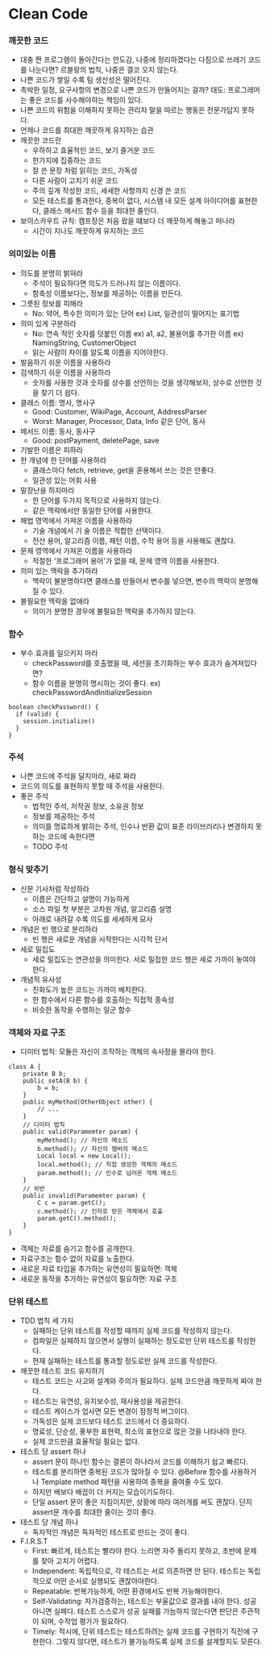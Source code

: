# Clean Code

### 깨끗한 코드
- 대충 짠 프로그램이 돌아간다는 안도감, 나중에 정리하겠다는 다짐으로 쓰레기 코드를 나눈다면? 르블랑의 법칙, 나중은 결코 오지 않는다.
- 나쁜 코드가 쌓일 수록 팀 생산성은 떨어진다.
- 촉박한 일정, 요구사항의 변경으로 나쁜 코드가 만들어지는 걸까? 태도: 프로그래머는 좋은 코드를 사수해야하는 책임이 있다.
- 나쁜 코드의 위험을 이해하지 못하는 관리자 말을 따르는 행동은 전문가답지 못하다.
- 언제나 코드를 최대한 깨끗하게 유지하는 습관
- 깨끗한 코드란
  - 우하하고 효율적인 코드, 보기 즐거운 코드
  - 한가지에 집중하는 코드
  - 잘 쓴 문장 처럼 읽히는 코드, 가독성
  - 다른 사람이 고치기 쉬운 코드
  - 주의 깊게 작성한 코드, 세세한 사항까지 신경 쓴 코드
  - 모든 테스트를 통과한다, 중복이 없다, 시스템 내 모든 설계 아이디어를 표현한다, 클래스 메서드 함수 등을 최대한 줄인다.
- 보이스카우트 규칙: 캠프장은 처음 왔을 떄보다 더 깨끗하게 해놓고 떠나라
  - 시간이 지나도 깨끗하게 유지하는 코드

### 의미있는 이름
- 의도를 분명히 밝혀라
  - 주석이 필요하다면 의도가 드러나지 않는 이름이다.
  - 함축성 이름보다는, 정보를 제공하는 이름을 만든다.
- 그릇된 정보를 피해라
  - No: 약어, 특수한 의미가 있는 단어 ex) List, 일관성이 떨어지는 표기법
- 의미 있게 구분하라
  - No: 연속 적인 숫자를 덧붙인 이름 ex) a1, a2, 불용어를 추가한 이름 ex) NamingString, CustomerObject
  - 읽는 사람이 차이를 알도록 이름을 지어야한다.
- 발음하기 쉬운 이름을 사용하라
- 검색하기 쉬운 이름을 사용하라
  - 숫자를 사용한 것과 숫자를 상수를 선언하는 것을 생각해보자, 상수로 선언한 것을 찾기 더 쉽다.
- 클래스 이름: 명사, 명사구
  - Good: Customer, WikiPage, Account, AddressParser
  - Worst: Manager, Processor, Data, Info 같은 단어, 동사
- 메서드 이름: 동사, 동사구
  - Good: postPayment, deletePage, save
- 기발한 이름은 피하라
- 한 개념에 한 단어를 사용하라
  - 클래스마다 fetch, retrieve, get을 혼용해서 쓰는 것은 안좋다.
  - 일관성 있는 어휘 사용
- 말장난을 하지마라
  - 한 단어를 두가지 목적으로 사용하지 않는다.
  - 같은 맥락에서만 동일한 단어를 사용한다.
- 해법 영역에서 가져온 이름을 사용하라
  - 기술 개념에서 기 술 이름은 적합한 선택이다.
  - 전산 용어, 알고리즘 이름, 패턴 이름, 수학 용어 등을 사용해도 괜찮다.
- 문제 영역에서 가져온 이름을 사용하라
  - 적절한 '프로그래머 용어'가 없을 때, 문제 영역 이름을 사용한다.
- 의미 있는 맥락을 추가하라
  - 맥락이 불분명하다면 클래스를 만들어서 변수를 넣으면, 변수의 맥락이 분명해질 수 있다.
- 불필요한 맥락을 없애라
  - 의미가 분명한 경우에 불필요한 맥락을 추가하지 않는다.

### 함수
- 부수 효과를 일으키지 마라
  - checkPassword를 호출했을 때, 세션을 초기화하는 부수 효과가 숨겨져있다면?
  - 함수 이름을 분명히 명시하는 것이 좋다. ex) checkPasswordAndInitializeSession
````
boolean checkPassword() {
  if (valid) {
    session.initialize()
  }
}
````

### 주석
- 나쁜 코드에 주석을 달지마라, 새로 짜라
- 코드의 의도를 표현하지 못할 때 주석을 사용한다.
- 좋은 주석
  - 법적인 주석, 저작권 정보, 소유권 정보
  - 정보를 제공하는 주석
  - 의미를 명료하게 밝히는 주석, 인수나 반환 값이 표준 라이브러리나 변경하지 못하는 코드에 속한다면
  - TODO 주석

### 형식 맞추기
- 신문 기사처럼 작성하라
  - 이름은 간단하고 설명이 가능하게
  - 소스 파일 첫 부분은 고차원 개념, 알고리즘 설명
  - 아래로 내려갈 수록 의도를 세세하게 묘사
- 개념은 빈 행으로 분리하라
  - 빈 행은 새로운 개념을 시작한다는 시각적 단서
- 세로 밀집도
  - 세로 밀집도는 연관성을 의미한다. 서로 밀접한 코드 행은 세로 가까이 놓여야 한다.
- 개념적 유사성
  - 친화도가 높은 코드는 가까이 배치한다.
  - 한 함수에서 다른 함수를 호출하는 직접적 종속성
  - 비슷한 동작을 수행하는 일군 함수

### 객체와 자료 구조
- 디미터 법칙: 모듈은 자신이 조작하는 객체의 속사정을 몰라야 한다.
````
class A {
    private B b;
    public setA(B b) {
        b = b;
    }
    public myMethod(OtherObject other) {
        // ...
    }
    // 디미터 법칙
    public valid(Paramemter param) {
        myMethod(); // 자신의 메소드
        b.method(); // 자신의 멤버의 메소드
        Local local = new Local();
        local.method(); // 직접 생성한 객체의 메소드 
        param.method(); // 인수로 넘어온 객체 메소드
    }
    // 위반
    public invalid(Paramemter param) {
        C c = param.getC();
        c.method(); // 인자로 받은 객체에서 호출
        param.getC().method();
    }
}
````
- 객체는 자료를 숨기고 함수를 공개한다.
- 자료구조는 함수 없이 자료를 노출한다.
- 새로운 자료 타입을 추가하는 유연성이 필요하면: 객체
- 새로운 동작을 추가하는 유연성이 필요하면: 자료 구조

### 단위 테스트
- TDD 법칙 세 가지
  - 실패하는 단위 테스트를 작성할 때까지 실제 코드를 작성하지 않는다.
  - 컴파일은 실패하지 않으면서 실행이 실패하는 정도로만 단위 테스트를 작성한다.
  - 현재 실패하는 테스트를 통과할 정도로만 실제 코드를 작성한다.
- 깨끗한 테스트 코드 유지하기
  - 테스트 코드는 사고와 설계와 주의가 필요하다. 실제 코드만큼 깨끗하게 짜야 한다.
  - 테스트는 유연성, 유지보수성, 재사용성을 제공한다.
  - 테스트 케이스가 업사면 모든 변경이 잠정적 버그이다.
  - 가독성은 실제 코드보다 테스트 코드에서 더 중요하다.
  - 명료성, 단순성, 풍부한 표현력, 최소의 표현으로 많은 것을 나타내야 한다.
  - 실제 코드만큼 효율적일 필요는 없다.
- 테스트 당 assert 하나
  - assert 문이 하나인 함수는 결론이 하나라서 코드를 이해하기 쉽고 빠르다.
  - 테스트를 분리하면 중복된 코드가 많아질 수 있다. @Before 함수를 사용하거나 Template method 패턴을 사용하여 중복을 줄여줄 수도 있다.
  - 하지만 배보다 배꼽이 더 커지는 모습이기도하다.
  - 단일 assert 문이 좋은 지침이지만, 상황에 따라 여러개를 써도 괜찮다. 단지 assert문 개수를 최대한 줄이는 것이 좋다.
- 테스트 당 개념 하나
  - 독자적인 개념은 독자적인 테스트로 만드는 것이 좋다.
- F.I.R.S.T
  - First: 빠르게, 테스트는 빨라야 한다. 느리면 자주 돌리지 못하고, 초반에 문제를 찾아 고치기 어렵다.
  - Independent: 독립적으로, 각 테스트는 서로 의존하면 안 된다. 테스트는 독립적으로 어떤 순서로 실행되도 괜찮아야한다.
  - Repeatable: 반복가능하게, 어떤 환경에서도 반복 가능해야한다.
  - Self-Validating: 자가검증하는, 테스트는 부울값으로 결과를 내야 한다. 성공 아니면 실패다. 테스트 스스로가 성공 실패를 가늠하지 않는다면 판단은 주관적이 되며, 수작업 평가가 필요하다.
  - Timely: 적시에, 단위 테스트는 테스트하려는 실제 코드를 구현하기 직전에 구현한다. 그렇지 않다면, 테스트가 불가능하도록 실제 코드를 설계할지도 모른다.
  